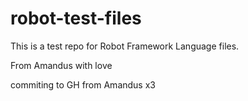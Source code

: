 # robot-test-files

This is a test repo for Robot Framework Language files.

From Amandus with love

commiting to GH from Amandus x3

